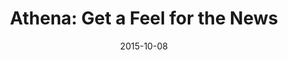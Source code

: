 ---
layout: post
title:  "Athena: Get a Feel for the News"
date:   2015-10-08
categories: project
featured: true
featured_img: "./../img/athena-screenshot.png"
---